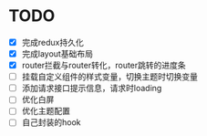 # TODO

- [x] 完成redux持久化
- [x] 完成layout基础布局
- [x] router拦截与router转化，router跳转的进度条
- [ ] 挂载自定义组件的样式变量，切换主题时切换变量
- [ ] 添加请求接口提示信息，请求时loading
- [ ] 优化白屏
- [ ] 优化主题配置
- [ ] 自己封装的hook
